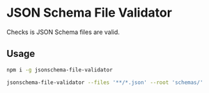 # JSON Schema File Validator

Checks is JSON Schema files are valid.

## Usage

```bash
npm i -g jsonschema-file-validator

jsonschema-file-validator --files '**/*.json' --root 'schemas/'
```
